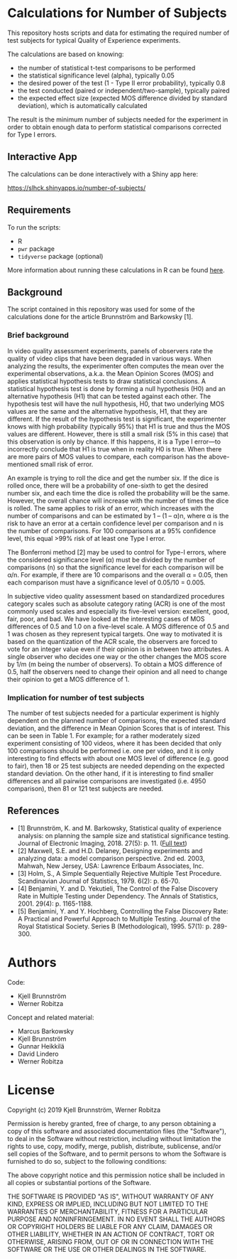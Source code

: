 # Calculations for Number of Subjects

This repository hosts scripts and data for estimating the required number of test subjects for typical Quality of Experience experiments.

The calculations are based on knowing:

- the number of statistical t-test comparisons to be performed
- the statistical significance level (alpha), typically 0.05
- the desired power of the test (1 - Type II error probability), typically 0.8
- the test conducted (paired or independent/two-sample), typically paired
- the expected effect size (expected MOS difference divided by standard deviation), which is automatically calculated

The result is the minimum number of subjects needed for the experiment in order to obtain enough data to perform statistical comparisons corrected for Type I errors.

## Interactive App

The calculations can be done interactively with a Shiny app here:

https://slhck.shinyapps.io/number-of-subjects/

## Requirements

To run the scripts:

- R
- `pwr` package
- `tidyverse` package (optional)

More information about running these calculations in R can be found [here](https://stats.idre.ucla.edu/r/dae/power-analysis-for-two-group-independent-sample-t-test/).

## Background

The script contained in this repository was used for some of the calculations done for the article Brunnström and Barkowsky [1].

### Brief background

In video quality assessment experiments, panels of observers rate the quality of video clips that have been degraded in various ways. When analyzing the results, the experimenter often computes the mean over the experimental observations, a.k.a. the Mean Opinion Scores (MOS) and applies statistical hypothesis tests to draw statistical conclusions. A statistical hypothesis test is done by forming a null hypothesis (H0) and an alternative hypothesis (H1) that can be tested against each other. The hypothesis test will have the null hypothesis, H0, that two underlying MOS values are the same and the alternative hypothesis, H1, that they are different. If the result of the hypothesis test is significant, the experimenter knows with high probability (typically 95%) that H1 is true and thus the MOS values are different. However, there is still a small risk (5% in this case) that this observation is only by chance. If this happens, it is a Type I error—to incorrectly conclude that H1 is true when in reality H0 is true. When there are more pairs of MOS values to compare, each comparison has the above-mentioned small risk of error.

An example is trying to roll the dice and get the number six. If the dice is rolled once, there will be a probability of one-sixth to get the desired number six, and each time the dice is rolled the probability will be the same. However, the overall chance will increase with the number of times the dice is rolled. The same applies to risk of an error, which increases with the number of comparisons and can be estimated by 1 – (1 – α)n, where α is the risk to have an error at a certain confidence level per comparison and n is the number of comparisons.  For 100 comparisons at a 95% confidence level, this equal >99% risk of at least one Type I error.

The Bonferroni method [2] may be used to control for Type-I errors, where the considered significance level (α) must be divided by the number of comparisons (n) so that the significance level for each comparison will be α/n. For example, if there are 10 comparisons and the overall α = 0.05, then each comparison must have a significance level of 0.05/10 = 0.005.

In subjective video quality assessment based on standardized procedures category scales such as absolute category rating (ACR) is one of the most commonly used scales and especially its five-level version: excellent, good, fair, poor, and bad. We have looked at the interesting cases of MOS differences of 0.5 and 1.0 on a five-level scale. A MOS difference of 0.5 and 1 was chosen as they represent typical targets. One way to motivated it is based on the quantization of the ACR scale, the observers are forced to vote for an integer value even if their opinion is in between two attributes. A single observer who decides one way or the other changes the MOS score by 1/m (m being the number of observers). To obtain a MOS difference of 0.5, half the observers need to change their opinion and all need to change their opinion to get a MOS difference of 1.

### Implication for number of test subjects

The number of test subjects needed for a particular experiment is highly dependent on the planned number of comparisons, the expected standard deviation, and the difference in Mean Opinion Scores that is of interest. This can be seen in Table 1. For example; for a rather moderately sized experiment consisting of 100 videos, where it has been decided that only 100 comparisons should be performed i.e. one per video, and it is only interesting to find effects with about one MOS level of difference (e.g. good to fair), then 18 or 25 test subjects are needed depending on the expected standard deviation. On the other hand, if it is interesting to find smaller differences and all pairwise comparisons are investigated (i.e. 4950 comparison), then 81 or 121 test subjects are needed.

## References

- [1] Brunnström, K. and M. Barkowsky, Statistical quality of experience analysis: on planning the sample size and statistical significance testing. Journal of Electronic Imaging, 2018. 27(5): p. 11. ([Full text](http://urn.kb.se/resolve?urn=urn%3Anbn%3Ase%3Ari%3Adiva-35233))
- [2] Maxwell, S.E. and H.D. Delaney, Designing experiments and analyzing data: a model comparison perspective. 2nd ed. 2003, Mahwah, New Jersey, USA: Lawrence Erlbaum Associates, Inc.
- [3] Holm, S., A Simple Sequentially Rejective Multiple Test Procedure. Scandinavian Journal of Statistics, 1979. 6(2): p. 65-70.
- [4] Benjamini, Y. and D. Yekutieli, The Control of the False Discovery Rate in Multiple Testing under Dependency. The Annals of Statistics, 2001. 29(4): p. 1165-1188.
- [5] Benjamini, Y. and Y. Hochberg, Controlling the False Discovery Rate: A Practical and Powerful Approach to Multiple Testing. Journal of the Royal Statistical Society. Series B (Methodological), 1995. 57(1): p. 289-300.


# Authors

Code:

- Kjell Brunnström
- Werner Robitza

Concept and related material:

- Marcus Barkowsky
- Kjell Brunnström
- Gunnar Heikkilä
- David Lindero
- Werner Robitza

# License

Copyright (c) 2019 Kjell Brunnström, Werner Robitza

Permission is hereby granted, free of charge, to any person obtaining a copy of this software and associated documentation files (the "Software"), to deal in the Software without restriction, including without limitation the rights to use, copy, modify, merge, publish, distribute, sublicense, and/or sell copies of the Software, and to permit persons to whom the Software is furnished to do so, subject to the following conditions:

The above copyright notice and this permission notice shall be included in all copies or substantial portions of the Software.

THE SOFTWARE IS PROVIDED "AS IS", WITHOUT WARRANTY OF ANY KIND, EXPRESS OR IMPLIED, INCLUDING BUT NOT LIMITED TO THE WARRANTIES OF MERCHANTABILITY, FITNESS FOR A PARTICULAR PURPOSE AND NONINFRINGEMENT. IN NO EVENT SHALL THE AUTHORS OR COPYRIGHT HOLDERS BE LIABLE FOR ANY CLAIM, DAMAGES OR OTHER LIABILITY, WHETHER IN AN ACTION OF CONTRACT, TORT OR OTHERWISE, ARISING FROM, OUT OF OR IN CONNECTION WITH THE SOFTWARE OR THE USE OR OTHER DEALINGS IN THE SOFTWARE.

